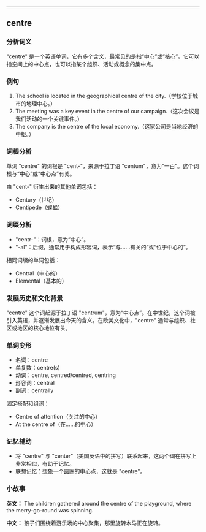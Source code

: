 
---------------
## centre
### 分析词义
"centre" 是一个英语单词，它有多个含义，最常见的是指“中心”或“核心”。它可以指空间上的中心点，也可以指某个组织、活动或概念的集中点。

### 例句
1. The school is located in the geographical centre of the city.（学校位于城市的地理中心。）
2. The meeting was a key event in the centre of our campaign.（这次会议是我们活动的一个关键事件。）
3. The company is the centre of the local economy.（这家公司是当地经济的中枢。）

### 词根分析
单词 "centre" 的词根是 "cent-"，来源于拉丁语 "centum"，意为“一百”。这个词根与“中心”或“中心点”有关。

由 "cent-" 衍生出来的其他单词包括：
- Century（世纪）
- Centipede（蜈蚣）

### 词缀分析
- "centr-"：词根，意为“中心”。
- "-al"：后缀，通常用于构成形容词，表示“与……有关的”或“位于中心的”。

相同词缀的单词包括：
- Central（中心的）
- Elemental（基本的）

### 发展历史和文化背景
"centre" 这个词起源于拉丁语 "centrum"，意为“中心点”。在中世纪，这个词被引入英语，并逐渐发展出今天的含义。在欧美文化中，"centre" 通常与组织、社区或地区的核心地位有关。

### 单词变形
- 名词：centre
- 单复数：centre(s)
- 动词：centre, centred/centred, centring
- 形容词：central
- 副词：centrally

固定搭配和组词：
- Centre of attention（关注的中心）
- At the centre of（在……的中心）

### 记忆辅助
- 将 "centre" 与 "center"（美国英语中的拼写）联系起来，这两个词在拼写上非常相似，有助于记忆。
- 联想记忆：想象一个圆圈的中心点，这就是 "centre"。

### 小故事
**英文：** The children gathered around the centre of the playground, where the merry-go-round was spinning.

**中文：** 孩子们围绕着游乐场的中心聚集，那里旋转木马正在旋转。

